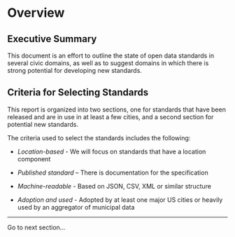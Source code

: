 # Overview
## Executive Summary
This document is an effort to outline the state of open data standards in several civic domains, as well as to suggest domains in which there is strong potential for developing new standards.

## Criteria for Selecting Standards
This report is organized into two sections, one for standards that have been released and are in use in at least a few cities, and a second section for potential new standards.

The criteria used to select the standards includes the following:

*   *Location-based* - We will focus on standards that have a location component

*   *Published standard* – There is documentation for the specification

*   *Machine-readable* - Based on JSON, CSV, XML or similar structure

*   *Adoption and used* - Adopted by at least one major US cities or heavily used by an aggregator of municipal data



---

Go to next section...